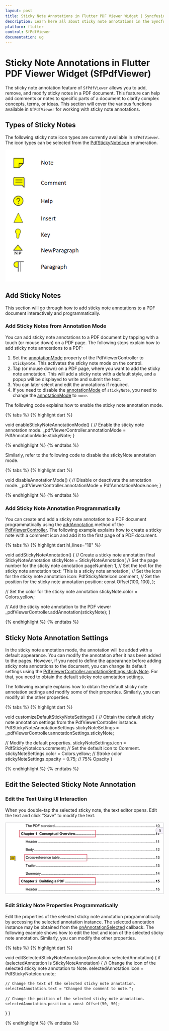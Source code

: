```yaml
---
layout: post
title: Sticky Note Annotations in Flutter PDF Viewer Widget | Syncfusion
description: Learn here all about sticky note annotations in the Syncfusion® Flutter PDF Viewer (SfPdfViewer) widget and more.
platform: flutter
control: SfPdfViewer
documentation: ug
---
```


# Sticky Note Annotations in Flutter PDF Viewer Widget (SfPdfViewer)

The sticky note annotation feature of `SfPdfViewer` allows you to add, remove, and modify sticky notes in a PDF document. This feature can help add comments or notes to specific parts of a document to clarify complex concepts, terms, or ideas. This section will cover the various functions available in `SfPdfViewer` for working with sticky note annotations.

## Types of Sticky Notes

The following sticky note icon types are currently available in `SfPdfViewer`. The icon types can be selected from the [PdfStickyNoteIcon](https://pub.dev/documentation/syncfusion_flutter_pdfviewer/latest/pdfviewer/PdfStickyNoteIcon.html) enumeration.

![Sticky note icon types](images/annotations/sticky-note-icon-types.png)

## Add Sticky Notes

This section will go through how to add sticky note annotations to a PDF document interactively and programmatically.

### Add Sticky Notes from Annotation Mode

You can add sticky note annotations to a PDF document by tapping with a touch (or mouse down) on a PDF page. The following steps explain how to add sticky note annotations to a PDF:

1. Set the [annotationMode](https://pub.dev/documentation/syncfusion_flutter_pdfviewer/latest/pdfviewer/PdfViewerController/annotationMode.html) property of the PdfViewerController to `stickyNote`. This activates the sticky note mode on the control.
2. Tap (or mouse down) on a PDF page, where you want to add the sticky note annotation. This will add a sticky note with a default style, and a popup will be displayed to write and submit the text.
3. You can later select and edit the annotations if required.
4. If you need to disable the [annotationMode](https://pub.dev/documentation/syncfusion_flutter_pdfviewer/latest/pdfviewer/PdfViewerController/annotationMode.html) of `stickyNote`, you need to change the [annotationMode](https://pub.dev/documentation/syncfusion_flutter_pdfviewer/latest/pdfviewer/PdfViewerController/annotationMode.html) to `none`.

The following code explains how to enable the sticky note annotation mode.

{% tabs %}
{% highlight dart %}

void enableStickyNoteAnnotationMode() {
  // Enable the sticky note annotation mode.
  _pdfViewerController.annotationMode = PdfAnnotationMode.stickyNote;
}

{% endhighlight %}
{% endtabs %}

Similarly, refer to the following code to disable the stickyNote annotation mode.

{% tabs %}
{% highlight dart %}

void disableAnnotationMode() {
  // Disable or deactivate the annotation mode.
  _pdfViewerController.annotationMode = PdfAnnotationMode.none;
}

{% endhighlight %}
{% endtabs %}

### Add Sticky Note Annotation Programmatically

You can create and add a sticky note annotation to a PDF document programmatically using the [addAnnotation](https://pub.dev/documentation/syncfusion_flutter_pdfviewer/latest/pdfviewer/PdfViewerController/addAnnotation.html) method of the [PdfViewerController](https://pub.dev/documentation/syncfusion_flutter_pdfviewer/latest/pdfviewer/PdfViewerController-class.html). The following example explains how to create a sticky note with a comment icon and add it to the first page of a PDF document.

{% tabs %}
{% highlight dart hl_lines="18" %}

void addStickyNoteAnnotation() {
  // Create a sticky note annotation
  final StickyNoteAnnotation stickyNote = StickyNoteAnnotation(
    // Set the page number for the sticky note annotation
    pageNumber: 1,
    // Set the text for the sticky note annotation
    text: 'This is a sticky note annotation',
    // Set the icon for the sticky note annotation
    icon: PdfStickyNoteIcon.comment,
    // Set the position for the sticky note annotation
    position: const Offset(100, 100),
  );

  // Set the color for the sticky note annotation
  stickyNote.color = Colors.yellow;

  // Add the sticky note annotation to the PDF viewer
  _pdfViewerController.addAnnotation(stickyNote);
}

{% endhighlight %}
{% endtabs %}

## Sticky Note Annotation Settings

In the sticky note annotation mode, the annotation will be added with a default appearance. You can modify the annotation after it has been added to the pages. However, if you need to define the appearance before adding sticky note annotations to the document, you can change its default settings using the [PdfViewerController.annotationSettings.stickyNote](https://pub.dev/documentation/syncfusion_flutter_pdfviewer/latest/pdfviewer/PdfAnnotationSettings/stickyNote.html). For that, you need to obtain the default sticky note annotation settings.

The following example explains how to obtain the default sticky note annotation settings and modify some of their properties. Similarly, you can modify all the other properties.

{% tabs %}
{% highlight dart %}

void customizeDefaultStickyNoteSettings() {
  // Obtain the default sticky note annotation settings from the PdfViewerController instance.
  PdfStickyNoteAnnotationSettings stickyNoteSettings =
      _pdfViewerController.annotationSettings.stickyNote;

  // Modify the default properties.
  stickyNoteSettings.icon =
      PdfStickyNoteIcon.comment; // Set the default icon to Comment.
  stickyNoteSettings.color = Colors.yellow; // Stroke color
  stickyNoteSettings.opacity = 0.75; // 75% Opacity
}

{% endhighlight %}
{% endtabs %}

## Edit the Selected Sticky Note Annotation

### Edit the Text Using UI Interaction

When you double-tap the selected sticky note, the text editor opens. Edit the text and click "Save" to modify the text.

![Sticky note editing](images/annotations/sticky-notes-edit.gif)

### Edit Sticky Note Properties Programmatically

Edit the properties of the selected sticky note annotation programmatically by accessing the selected annotation instance. The selected annotation instance may be obtained from the [onAnnotationSelected](https://pub.dev/documentation/syncfusion_flutter_pdfviewer/latest/pdfviewer/SfPdfViewer/onAnnotationSelected.html) callback. The following example shows how to edit the text and icon of the selected sticky note annotation. Similarly, you can modify the other properties.

{% tabs %}
{% highlight dart %}

void editSelectedStickyNoteAnnotation(Annotation selectedAnnotation) {
  if (selectedAnnotation is StickyNoteAnnotation) {
    // Change the icon of the selected sticky note annotation to Note.
    selectedAnnotation.icon = PdfStickyNoteIcon.note;

    // Change the text of the selected sticky note annotation.
    selectedAnnotation.text = "Changed the comment to note.";

    // Change the position of the selected sticky note annotation.
    selectedAnnotation.position = const Offset(50, 50);
  }
}

{% endhighlight %}
{% endtabs %}